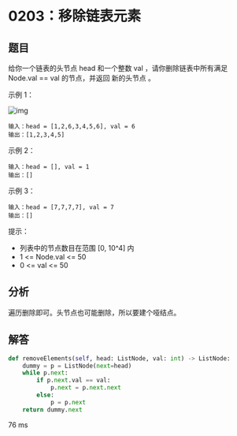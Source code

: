 # 0203：移除链表元素


## 题目

给你一个链表的头节点 head 和一个整数 val ，请你删除链表中所有满足 Node.val == val 的节点，并返回 新的头节点 。
 

示例 1：

![img](https://assets.leetcode.com/uploads/2021/03/06/removelinked-list.jpg)

	输入：head = [1,2,6,3,4,5,6], val = 6
	输出：[1,2,3,4,5]

示例 2：

	输入：head = [], val = 1
	输出：[]

示例 3：

	输入：head = [7,7,7,7], val = 7
	输出：[]


提示：
- 列表中的节点数目在范围 [0, 10^4] 内
- 1 <= Node.val <= 50
- 0 <= val <= 50
 


## 分析

遍历删除即可。头节点也可能删除，所以要建个哑结点。

## 解答

```python
def removeElements(self, head: ListNode, val: int) -> ListNode:
	dummy = p = ListNode(next=head)
	while p.next:
		if p.next.val == val:
			p.next = p.next.next
		else:
			p = p.next
	return dummy.next
```
76 ms






